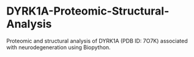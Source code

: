 # DYRK1A-Proteomic-Structural-Analysis
Proteomic and structural analysis of DYRK1A (PDB ID: 7O7K) associated with neurodegeneration using Biopython.
